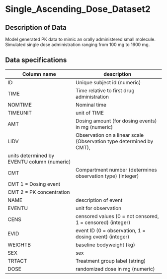 # Single_Ascending_Dose_Dataset2 

## Description of Data

Model generated PK data to mimic an orally administered small molecule. Simulated single dose administration ranging from 100 mg to 1600 mg. 

## Data specifications

Column name | description
------------|------------
ID | Unique subject id (numeric)
TIME | Time relative to first drug administration
NOMTIME | Nominal time
TIMEUNIT | unit of TIME
AMT | Dosing amount (for dosing events) in mg (numeric)
LIDV | Observation on a linear scale (Observation type determined by CMT), 
 | units determined by EVENTU column (numeric)
CMT | Compartment number (determines observation type) (integer)
   | CMT 1 = Dosing event
   | CMT 2 = PK concentration
NAME | description of event
EVENTU  | unit for observation
CENS | censored values (0 = not censored, 1 = censored) (integer)
EVID | event ID  (0 = observation, 1 = dosing event) (integer)
WEIGHTB | baseline bodyweight (kg)
SEX | sex
TRTACT | Treatment group label (string)
DOSE | randomized dose in mg (numeric)

